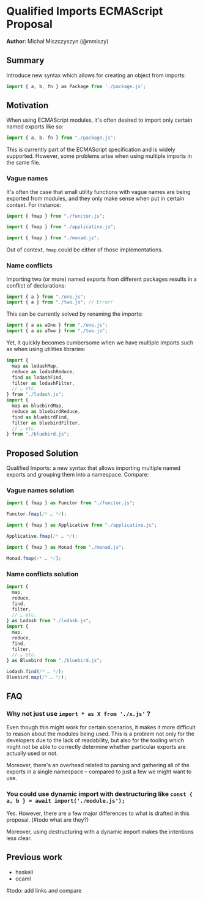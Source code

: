 # Qualified Imports ECMAScript Proposal

**Author**: Michał Miszczyszyn (@mmiszy)

## Summary

Introduce new syntax which allows for creating an object from imports:

```js
import { a, b, fn } as Package from './package.js';
```

## Motivation

When using ECMAScript modules, it's often desired to import only certain named exports like so:

```js
import { a, b, fn } from "./package.js";
```

This is currently part of the ECMAScript specification and is widely supported. However, some problems arise when using multiple imports in the same file.

### Vague names

It's often the case that small utility functions with vague names are being exported from modules, and they only make sense when put in certain context. For instance:

```js
import { fmap } from "./functor.js";
```

```js
import { fmap } from "./applicative.js";
```

```js
import { fmap } from "./monad.js";
```

Out of context, `fmap` could be either of those implementations.

### Name conflicts

Importing two (or more) named exports from different packages results in a conflict of declarations:

```js
import { a } from "./one.js";
import { a } from "./two.js"; // Error!
```

This can be currently solved by renaming the imports:

```js
import { a as aOne } from "./one.js";
import { a as aTwo } from "./two.js";
```

Yet, it quickly becomes cumbersome when we have multiple imports such as when using utilities libraries:

```js
import {
  map as lodashMap,
  reduce as lodashReduce,
  find as lodashFind,
  filter as lodashFilter,
  // … etc.
} from "./lodash.js";
import {
  map as bluebirdMap,
  reduce as bluebirdReduce,
  find as bluebirdFind,
  filter as bluebirdFilter,
  // … etc.
} from "./bluebird.js";
```

## Proposed Solution

Qualified Imports: a new syntax that allows importing multiple named exports and grouping them into a namespace. Compare:

### Vague names solution

```js
import { fmap } as Functor from "./functor.js";

Functor.fmap(/* … */);
```

```js
import { fmap } as Applicative from "./applicative.js";

Applicative.fmap(/* … */);
```

```js
import { fmap } as Monad from "./monad.js";

Monad.fmap(/* … */);
```

### Name conflicts solution

```js
import {
  map,
  reduce,
  find,
  filter,
  // … etc.
} as Lodash from "./lodash.js";
import {
  map,
  reduce,
  find,
  filter,
  // … etc.
} as Bluebird from "./bluebird.js";

Lodash.find(/* … */);
Bluebird.map(/* … */);
```

## FAQ
### Why not just use `import * as X from './x.js'` ?
Even though this might work for certain scenarios, it makes it more difficult to reason about the modules being used. This is a problem not only for the developers due to the lack of readability, but also for the tooling which might not be able to correctly determine whether particular exports are actually used or not.

Moreover, there's an overhead related to parsing and gathering all of the exports in a single namespace – compared to just a few we might want to use.

### You could use dynamic import with destructuring like `const { a, b } = await import('./module.js');`
Yes. However, there are a few major differences to what is drafted in this proposal. (#todo what are they?)

Moreover, using destructuring with a dynamic import makes the intentions less clear.

## Previous work

- haskell
- ocaml

#todo: add links and compare
